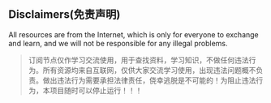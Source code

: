 ## Disclaimers(免责声明)
All resources are from the Internet, which is only for everyone to exchange and learn, and we will not be responsible for any illegal problems.
> 订阅节点仅作学习交流使用，用于查找资料，学习知识，不做任何违法行为。所有资源均来自互联网，仅供大家交流学习使用，出现违法问题概不负责。做出违法行为需要承担法律责任，侥幸逃脱是不可能的！为阻止违法行为，本项目随时可以停止运行！！！

